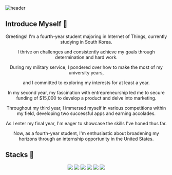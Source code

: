 ![header](https://capsule-render.vercel.app/api?type=waving&color=0:c6acf6,100:E6B9F7&width=1500&height=240&section=header&text=KWON's%20Adventure%20Journal✋&fontSize=50&fontColor=ffffff )  

## Introduce Myself 📖

<div align="center">
Greetings! I'm a fourth-year student majoring in Internet of Things, currently studying in South Korea.

I thrive on challenges and consistently achieve my goals through determination and hard work.

During my military service, I pondered over how to make the most of my university years,

and I committed to exploring my interests for at least a year.

In my second year, my fascination with entrepreneurship led me to secure funding of $15,000 
to develop a product and delve into marketing.

Throughout my third year, I immersed myself in various competitions within my field, 
developing two successful apps and earning accolades.

As I enter my final year, I'm eager to showcase the skills I've honed thus far.

Now, as a fourth-year student, I'm enthusiastic about broadening my horizons through an internship opportunity in the United States.
</div>

 
## Stacks 📖
<div align="center">
  <img src="https://img.shields.io/badge/c-A8B9CC?style=for-the-badge&logo=c&logoColor=white">
  <img src="https://img.shields.io/badge/cpp-00599C?style=for-the-badge&logo=cplusplus&logoColor=white">
  <img src="https://img.shields.io/badge/java-007396?style=for-the-badge&logo=java&logoColor=white">
  <img src="https://img.shields.io/badge/kotlin-0095D5?style=for-the-badge&logo=kotlin&logoColor=white">
  <img src="https://img.shields.io/badge/python-3776AB?style=for-the-badge&logo=python&logoColor=white">
  <img src="https://img.shields.io/badge/linux-FCC624?style=for-the-badge&logo=linux&logoColor=black">
</div>
  
  
</div>
